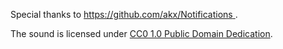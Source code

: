 Special thanks to [https://github.com/akx/Notifications
](https://github.com/akx/Notifications).

The sound is licensed under [CC0 1.0 Public Domain Dedication](https://creativecommons.org/publicdomain/zero/1.0/).
